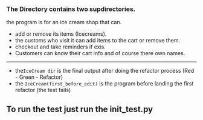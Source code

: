 ### The Directory contains two supdirectories.

the program is for an ice cream shop that can.
- add or remove its items (Icecreams).
- the customs who visit it can add items to the cart or remove them.
- checkout and take reminders if exis.
- Customers can know their cart info and of course there own names.
-----------------------------------------------------
- the`IceCream dir` is the final output after doing the refactor process (Red - Green - Refactor) 
- the `IceCream(first_before_edit)` is the program before landing the first refactor (the test fails)


## To run the test just run the init_test.py
